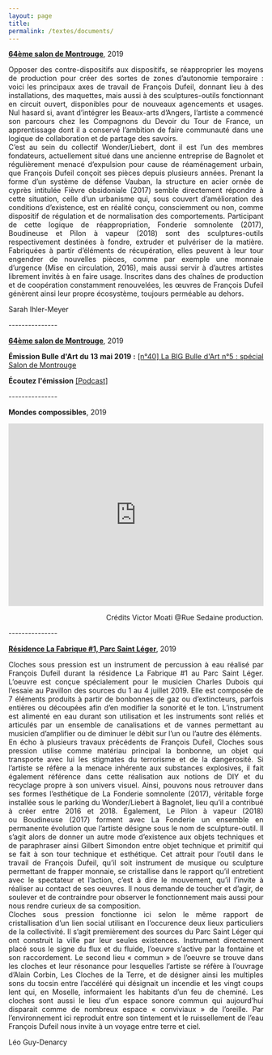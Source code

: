 ```yaml
---
layout: page
title: 
permalink: /textes/documents/
---
```


<span style="font-weight: bold;"><a href="#" onclick='window.open("http://www.salondemontrouge.com/1039-francois-dufeil.htm");return false;'>64ème salon de Montrouge</a></span>, 2019 

<p style="text-align:justify">
Opposer des contre-dispositifs aux dispositifs, se réapproprier les moyens de production pour créer des sortes de zones d’autonomie temporaire : voici les principaux axes de travail de François Dufeil, donnant lieu à des installations, des maquettes, mais aussi à des sculptures-outils fonctionnant en circuit ouvert, disponibles pour de nouveaux agencements et usages. Nul hasard si, avant d’intégrer les Beaux-arts d’Angers, l’artiste a commencé son parcours chez les Compagnons du Devoir du Tour de France, un apprentissage dont il a conservé l’ambition de faire communauté dans une logique de collaboration et de partage des savoirs.
<br/>
C’est au sein du collectif Wonder/Liebert, dont il est l’un des membres fondateurs, actuellement situé dans une ancienne entreprise de Bagnolet et régulièrement menacé d’expulsion pour cause de réaménagement urbain, que François Dufeil conçoit ses pièces depuis plusieurs années. Prenant la forme d’un système de défense Vauban, la structure en acier ornée de cyprès intitulée Fièvre obsidoniale (2017) semble directement répondre à cette situation, celle d’un urbanisme qui, sous couvert d’amélioration des conditions d’existence, est en réalité conçu, consciemment ou non, comme dispositif de régulation et de normalisation des comportements. Participant de cette logique de réappropriation, Fonderie somnolente (2017), Boudineuse et Pilon à vapeur (2018) sont des sculptures-outils respectivement destinées à fondre, extruder et pulvériser de la matière. Fabriquées à partir d’éléments de récupération, elles peuvent à leur tour engendrer de nouvelles pièces, comme par exemple une monnaie d’urgence (Mise en circulation, 2016), mais aussi servir à d’autres artistes librement invités à en faire usage. Inscrites dans des chaînes de production et de coopération constamment renouvelées, les œuvres de François Dufeil génèrent ainsi leur propre écosystème, toujours perméable au dehors.
</p>
<p style="text-align:justify">
Sarah Ihler-Meyer
</p>

<span style="font-color: #272727;">---------------</span> 
<br/>

<span style="font-weight: bold;"><a href="#" onclick='window.open("http://www.salondemontrouge.com/1039-francois-dufeil.htm");return false;'>64ème salon de Montrouge</a></span>, 2019 

<p style="text-align:justify">
<span style="font-weight: bold;">Émission Bulle d'Art du 13 mai 2019 :</span> <a href="#" onclick='window.open("https://podcast.ausha.co/bulle-d-art/bba5?fbclid=IwAR0JtgmUINOGcCnIIU4FA3UGqjfvMCgK5sDvHbc9ZubKQuWcSeVB2wyyHXM");return false;'>[n°40] La BIG Bulle d'Art n°5 : spécial Salon de Montrouge</a>
</p>
<p style="text-align:justify">
<span style="font-weight: bold;">Écoutez l'émission</span> <a href="#" onclick='window.open("https://file.ausha.co/pxfy9yXBomaozVmNk3zMbj08cHvB3KnFsOtlnC1I.mp3?token=jpkj5_qI2BH9EkhKNmTy9w&expires=1560435581");return false;'>[Podcast]</a>
</p>

<span style="font-color: #272727;">---------------</span> 
<br/>

<p style="text-align:justify">
<span style="font-weight: bold;">Mondes compossibles</span>, 2019
</p>

<iframe src="https://www.youtube.com/embed/5o-lqYFr5AM" width="100%" height="360" frameborder="0" webkitallowfullscreen mozallowfullscreen allowfullscreen></iframe>

<p style="text-align:right; font-size: 14px;">
Cr&eacute;dits Victor Moati @Rue Sedaine production.
</p>

<span style="font-color: #272727;">---------------</span> 
<br/>

<span style="font-weight: bold;"><a href="#" onclick='window.open("http://www.parcsaintleger.fr/portfolio/cloches-sous-pression/");return false;'>Résidence La Fabrique #1, Parc Saint Léger</a></span>, 2019 

<p style="text-align:justify">
Cloches sous pression est un instrument de percussion à eau réalisé par François Dufeil durant la résidence La Fabrique #1 au Parc Saint Léger. L’oeuvre est conçue spécialement pour le musicien Charles Dubois qui l’essaie au Pavillon des sources du 1 au 4 juillet 2019. Elle est composée de 7 éléments produits à partir de bonbonnes de gaz ou d’extincteurs, parfois entières ou découpées afin d’en modifier la sonorité et le ton. L’instrument est alimenté en eau durant son utilisation et les instruments sont reliés et articulés par un ensemble de canalisations et de vannes permettant au musicien d’amplifier ou de diminuer le débit sur l’un ou l’autre des éléments.
<br/>
En écho à plusieurs travaux précédents de François Dufeil, Cloches sous pression utilise comme matériau principal la bonbonne, un objet qui transporte avec lui les stigmates du terrorisme et de la dangerosité. Si l’artiste se réfère a la menace inhérente aux substances explosives, il fait également référence dans cette réalisation aux notions de DIY et du recyclage propre à son univers visuel. Ainsi, pouvons nous retrouver dans ses formes l’esthétique de La Fonderie somnolente (2017), véritable forge installée sous le parking du Wonder/Liebert à Bagnolet, lieu qu’il a contribué à créer entre 2016 et 2018. Également, Le Pilon à vapeur (2018) ou Boudineuse (2017) forment avec La Fonderie un ensemble en permanente évolution que l’artiste désigne sous le nom de sculpture-outil. Il s’agit alors de donner un autre mode d’existence aux objets techniques et de paraphraser ainsi Gilbert Simondon entre objet technique et primitif qui se fait à son tour technique et esthétique. Cet attrait pour l’outil dans le travail de François Dufeil, qu’il soit instrument de musique ou sculpture permettant de frapper monnaie, se cristallise dans le rapport qu’il entretient avec le spectateur et l’action, c’est à dire le mouvement, qu’il l’invite à réaliser au contact de ses oeuvres. Il nous demande de toucher et d’agir, de soulever et de contraindre pour observer le fonctionnement mais aussi pour nous rendre curieux de sa composition. 
<br/>
Cloches sous pression fonctionne ici selon le même rapport de cristallisation d’un lien social utilisant en l’occurence deux lieux particuliers de la collectivité. Il s’agit premièrement des sources du Parc Saint Léger qui ont construit la ville par leur seules existences. Instrument directement placé sous le signe du flux et du fluide, l’oeuvre s’active par la fontaine et son raccordement. Le second lieu « commun » de l’oeuvre se trouve dans les cloches et leur résonance pour lesquelles l’artiste se réfère à l’ouvrage d’Alain Corbin, Les Cloches de la Terre, et de désigner ainsi les multiples sons du tocsin entre l’accéléré qui désignait un incendie et les vingt coups lent qui, en Moselle, informaient les habitants d’un feu de cheminé. Les cloches sont aussi le lieu d’un espace sonore commun qui aujourd’hui disparait comme de nombreux espace « conviviaux » de l’oreille. Par l’environnement ici reproduit entre son tintement et le ruissellement de l’eau François Dufeil nous invite à un voyage entre terre et ciel.
</p>
<p style="text-align:justify">
Léo Guy-Denarcy
</p>

